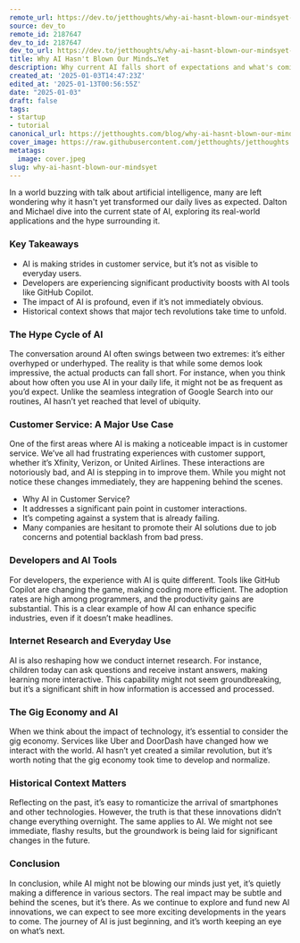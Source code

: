 ```yaml
---
remote_url: https://dev.to/jetthoughts/why-ai-hasnt-blown-our-mindsyet-1f7e
source: dev_to
remote_id: 2187647
dev_to_id: 2187647
dev_to_url: https://dev.to/jetthoughts/why-ai-hasnt-blown-our-mindsyet-1f7e
title: Why AI Hasn't Blown Our Minds…Yet
description: Why current AI falls short of expectations and what's coming next. Learn what prevents mainstream AI adoption and future breakthrough predictions. Startup AI strategy ✓
created_at: '2025-01-03T14:47:23Z'
edited_at: '2025-01-13T00:56:55Z'
date: "2025-01-03"
draft: false
tags:
- startup
- tutorial
canonical_url: https://jetthoughts.com/blog/why-ai-hasnt-blown-our-mindsyet/
cover_image: https://raw.githubusercontent.com/jetthoughts/jetthoughts.github.io/master/content/blog/why-ai-hasnt-blown-our-mindsyet/cover.jpeg
metatags:
  image: cover.jpeg
slug: why-ai-hasnt-blown-our-mindsyet
---
```

In a world buzzing with talk about artificial intelligence, many are left wondering why it hasn't yet transformed our daily lives as expected. Dalton and Michael dive into the current state of AI, exploring its real-world applications and the hype surrounding it.

### Key Takeaways

*   AI is making strides in customer service, but it’s not as visible to everyday users.
*   Developers are experiencing significant productivity boosts with AI tools like GitHub Copilot.
*   The impact of AI is profound, even if it’s not immediately obvious.
*   Historical context shows that major tech revolutions take time to unfold.

### The Hype Cycle of AI

The conversation around AI often swings between two extremes: it’s either overhyped or underhyped. The reality is that while some demos look impressive, the actual products can fall short. For instance, when you think about how often you use AI in your daily life, it might not be as frequent as you’d expect. Unlike the seamless integration of Google Search into our routines, AI hasn’t yet reached that level of ubiquity.

### Customer Service: A Major Use Case

One of the first areas where AI is making a noticeable impact is in customer service. We’ve all had frustrating experiences with customer support, whether it’s Xfinity, Verizon, or United Airlines. These interactions are notoriously bad, and AI is stepping in to improve them. While you might not notice these changes immediately, they are happening behind the scenes.

*   Why AI in Customer Service?
  *   It addresses a significant pain point in customer interactions.
  *   It’s competing against a system that is already failing.
  *   Many companies are hesitant to promote their AI solutions due to job concerns and potential backlash from bad press.

### Developers and AI Tools

For developers, the experience with AI is quite different. Tools like GitHub Copilot are changing the game, making coding more efficient. The adoption rates are high among programmers, and the productivity gains are substantial. This is a clear example of how AI can enhance specific industries, even if it doesn’t make headlines.

### Internet Research and Everyday Use

AI is also reshaping how we conduct internet research. For instance, children today can ask questions and receive instant answers, making learning more interactive. This capability might not seem groundbreaking, but it’s a significant shift in how information is accessed and processed.

### The Gig Economy and AI

When we think about the impact of technology, it’s essential to consider the gig economy. Services like Uber and DoorDash have changed how we interact with the world. AI hasn’t yet created a similar revolution, but it’s worth noting that the gig economy took time to develop and normalize.

### Historical Context Matters

Reflecting on the past, it’s easy to romanticize the arrival of smartphones and other technologies. However, the truth is that these innovations didn’t change everything overnight. The same applies to AI. We might not see immediate, flashy results, but the groundwork is being laid for significant changes in the future.

### Conclusion

In conclusion, while AI might not be blowing our minds just yet, it’s quietly making a difference in various sectors. The real impact may be subtle and behind the scenes, but it’s there. As we continue to explore and fund new AI innovations, we can expect to see more exciting developments in the years to come. The journey of AI is just beginning, and it’s worth keeping an eye on what’s next.

